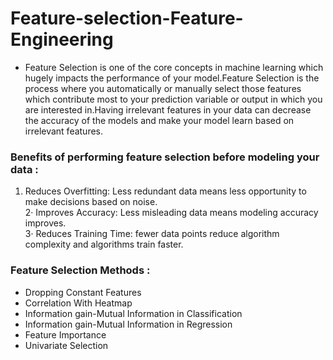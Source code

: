 # Feature-selection-Feature-Engineering

* Feature Selection is one of the core concepts in machine learning which hugely impacts the performance of your model.Feature Selection is the process where you automatically or manually select those features which contribute most to your prediction variable or output in which you are interested in.Having irrelevant features in your data can decrease the accuracy of the models and make your model learn based on irrelevant features.

### Benefits of performing feature selection before modeling your data :

1. Reduces Overfitting: Less redundant data means less opportunity to make decisions based on noise.<br>
2· Improves Accuracy: Less misleading data means modeling accuracy improves.<br>
3· Reduces Training Time: fewer data points reduce algorithm complexity and algorithms train faster.<br>

### Feature Selection Methods :
- Dropping Constant Features 
- Correlation With Heatmap
- Information gain-Mutual Information in Classification
- Information gain-Mutual Information in Regression
- Feature Importance
- Univariate Selection

